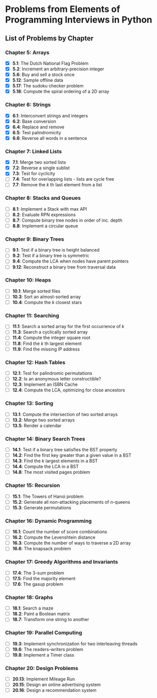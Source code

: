 # Problems from Elements of Programming Interviews in Python

## List of Problems by Chapter

### Chapter 5: Arrays
- [x] **5.1**: The Dutch National Flag Problem
- [x] **5.2**: Increment an arbitrary-precision integer
- [x] **5.6**: Buy and sell a stock once
- [x] **5.12**: Sample offline data
- [x] **5.17**: The sudoku checker problem
- [x] **5.18**: Compute the spiral ordering of a 2D array

### Chapter 6: Strings
- [x] **6.1**: Interconvert strings and integers
- [x] **6.2**: Base conversion
- [x] **6.4**: Replace and remove
- [x] **6.5**: Test palindromicity
- [x] **6.6**: Reverse all words in a sentence

### Chapter 7: Linked Lists
- [x] **7.1**: Merge two sorted lists
- [x] **7.2**: Reverse a single sublist
- [x] **7.3**: Test for cyclicity
- [ ] **7.4**: Test for overlapping lists - lists are cycle free
- [ ] **7.7**: Remove the *k* th last element from a list

### Chapter 8: Stacks and Queues
- [ ] **8.1**: Implement a Stack with max API
- [ ] **8.2**: Evaluate RPN expressions
- [ ] **8.7**: Compute binary tree nodes in order of inc. depth
- [ ] **8.8**: Implement a circular queue

### Chapter 9: Binary Trees
- [ ] **9.1**: Test if a binary tree is height balanced
- [ ] **9.2**: Test if a binary tree is symmetric
- [ ] **9.4**: Compute the LCA when nodes have parent pointers
- [ ] **9.12**: Reconstruct a binary tree from traversal data

### Chapter 10: Heaps
- [ ] **10.1**: Merge sorted files
- [ ] **10.3**: Sort an almost-sorted array
- [ ] **10.4**: Compute the *k* closest stars

### Chapter 11: Searching
- [ ] **11.1**: Search a sorted array for the first occurrence of *k*
- [ ] **11.3**: Search a cyclically sorted array
- [ ] **11.4**: Compute the integer square root
- [ ] **11.8**: Find the *k* th largest element
- [ ] **11.9**: Find the missing IP address

### Chapter 12: Hash Tables
- [ ] **12.1**: Test for palindromic permutations
- [ ] **12.2**: Is an anonymous letter constructible?
- [ ] **12.3**: Implement an ISBN Cache
- [ ] **12.4**: Compute the LCA, optimizing for close ancestors

### Chapter 13: Sorting
- [ ] **13.1**: Compute the intersection of two sorted arrays
- [ ] **13.2**: Merge two sorted arrays
- [ ] **13.5**: Render a calendar

### Chapter 14: Binary Search Trees
- [ ] **14.1**: Test if a binary tree satisfies the BST property
- [ ] **14.2**: Find the first key greater than a given value in a BST
- [ ] **14.3**: Find the *k* largest elements in a BST
- [ ] **14.4**: Compute the LCA in a BST
- [ ] **14.8**: The most visited pages problem

### Chapter 15: Recursion
- [ ] **15.1**: The Towers of Hanoi problem
- [ ] **15.2**: Generate all non-attacking placements of *n*-queens
- [ ] **15.3**: Generate permutations

### Chapter 16: Dynamic Programming
- [ ] **16.1**: Count the number of score combinations
- [ ] **16.2**: Compute the Levenshtein distance
- [ ] **16.3**: Compute the number of ways to traverse a 2D array
- [ ] **16.6**: The knapsack problem

### Chapter 17: Greedy Algorithms and Invariants
- [ ] **17.4**: The 3-sum problem
- [ ] **17.5**: Find the majority element
- [ ] **17.6**: The gasup problem

### Chapter 18: Graphs
- [ ] **18.1**: Search a maze
- [ ] **18.2**: Paint a Boolean matrix
- [ ] **18.7**: Transform one string to another

### Chapter 19: Parallel Computing
- [ ] **19.3**: Implement synchronization for two interleaving threads
- [ ] **19.6**: The readers-writers problem
- [ ] **19.8**: Implement a Timer class

### Chapter 20: Design Problems
- [ ] **20.13**: Implement Mileage Run
- [ ] **20.15**: Design an online advertising system
- [ ] **20.16**: Design a recommendation system
